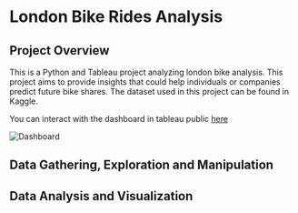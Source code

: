 # London Bike Rides Analysis
## Project Overview
This is a Python and Tableau project analyzing london bike analysis. This project aims to provide insights that could help individuals or companies predict future bike shares.
The dataset used in this project can be found in Kaggle.

You can interact with the dashboard in tableau public [here](https://public.tableau.com/views/LondonBikeRidesDashboard-1/Dashboard1?:language=en-GB&publish=yes&:display_count=n&:origin=viz_share_link)

![Dashboard](https://github.com/PhilipSada/london-bike-rides-analysis/assets/55988995/38c6580b-4635-40a1-a73e-721251bc9b33)


## Data Gathering, Exploration and Manipulation
## Data Analysis and Visualization
